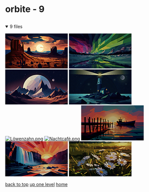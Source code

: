 # orbite - 9

<a id=""></a>

## [](/README.MD)
<details open>
<summary>9 files</summary>
<p>

[![Arizona_night.png](/.internals/thumbnails/desktop/orbite/Arizona_night.png "Arizona_night.png")](/desktop/orbite/Arizona_night.png)
[![Aurora_Borealis.png](/.internals/thumbnails/desktop/orbite/Aurora_Borealis.png "Aurora_Borealis.png")](/desktop/orbite/Aurora_Borealis.png)
[![Einsamer_Raum.png](/.internals/thumbnails/desktop/orbite/Einsamer_Raum.png "Einsamer_Raum.png")](/desktop/orbite/Einsamer_Raum.png)
[![Leuchtturm.png](/.internals/thumbnails/desktop/orbite/Leuchtturm.png "Leuchtturm.png")](/desktop/orbite/Leuchtturm.png)
[![Löwenzahn.png](/.internals/thumbnails/desktop/orbite/Löwenzahn.png "Löwenzahn.png")](/desktop/orbite/Löwenzahn.png)
[![Nachtcafé.png](/.internals/thumbnails/desktop/orbite/Nachtcafé.png "Nachtcafé.png")](/desktop/orbite/Nachtcafé.png)
[![Sonnenunt_rgang_am_Pier.png](/.internals/thumbnails/desktop/orbite/Sonnenunt_rgang_am_Pier.png "Sonnenunt_rgang_am_Pier.png")](/desktop/orbite/Sonnenunt_rgang_am_Pier.png)
[![Sonnenunt_rgang_am_Wasserfall.png](/.internals/thumbnails/desktop/orbite/Sonnenunt_rgang_am_Wasserfall.png "Sonnenunt_rgang_am_Wasserfall.png")](/desktop/orbite/Sonnenunt_rgang_am_Wasserfall.png)
[![wilde_Gänseblümchen.png](/.internals/thumbnails/desktop/orbite/wilde_Gänseblümchen.png "wilde_Gänseblümchen.png")](/desktop/orbite/wilde_Gänseblümchen.png)

</p>
</details>


[back to top](#)
[up one level](/desktop/README.MD)
[home](/)
